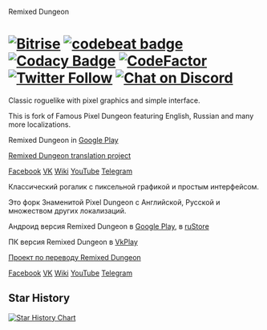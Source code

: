 Remixed Dungeon 

[![Bitrise](https://app.bitrise.io/app/e26fee6867be46dc/status.svg?token=6vQccAuFDO9IBcSGhQbwSg&branch=master)](https://app.bitrise.io/app/e26fee6867be46dc)
[![codebeat badge](https://codebeat.co/badges/53dde841-192d-4c22-8025-b4036864919f)](https://codebeat.co/projects/github-com-nyrds-pixel-dungeon-remix-master) 
[![Codacy Badge](https://app.codacy.com/project/badge/Grade/c4cb66f961fe4df2ba8e3a4ddf744e2e)](https://www.codacy.com/gh/NYRDS/remixed-dungeon/dashboard?utm_source=github.com&amp;utm_medium=referral&amp;utm_content=NYRDS/remixed-dungeon&amp;utm_campaign=Badge_Grade)
[![CodeFactor](https://www.codefactor.io/repository/github/nyrds/remixed-dungeon/badge)](https://www.codefactor.io/repository/github/nyrds/remixed-dungeon)
[![Twitter Follow](https://img.shields.io/twitter/follow/NYRDS?style=social)](https://twitter.com/intent/follow?screen_name=NYRDS)
[![Chat on Discord](https://img.shields.io/discord/643581763247013908?style=social)](https://discord.gg/AMXrhQZ)
=====================

Classic roguelike with pixel graphics and simple interface.

This is fork of Famous Pixel Dungeon featuring English, Russian and many more localizations.

Remixed Dungeon in [Google Play](https://play.google.com/store/apps/details?id=com.nyrds.pixeldungeon.ml&referrer=utm_source%3Dgithub%26utm_content%3Dreadme)

[Remixed Dungeon translation project](https://www.transifex.com/projects/p/remixed-dungeon/)

[Facebook](https://www.facebook.com/RemixedDungeon)
[VK](https://vk.com/pixel_dungeon_remix)
[Wiki](https://wiki.nyrds.net/)
[YouTube](https://www.youtube.com/c/NYRDS)
[Telegram](https://t.me/RemixedDungeon)



Классический рогалик с пиксельной графикой и простым интерфейсом.

Это форк Знаменитой Pixel Dungeon с Английской, Русской и множеством других локализаций.

Андроид версия Remixed Dungeon в [Google Play](https://play.google.com/store/apps/details?id=com.nyrds.pixeldungeon.ml&referrer=utm_source%3Dgithub%26utm_content%3Dreadme), в [ruStore](https://apps.rustore.ru/app/com.nyrds.pixeldungeon.ml)

ПК версия Remixed Dungeon в [VkPlay](https://vkplay.ru/play/game/remixed-dungeon-pixel-rogue/)

[Проект по переводу Remixed Dungeon](https://www.transifex.com/projects/p/remixed-dungeon/)

[Facebook](https://www.facebook.com/RemixedDungeon)
[VK](https://vk.com/pixel_dungeon_remix)
[Wiki](https://wiki.nyrds.net/)
[YouTube](https://www.youtube.com/c/NYRDS)
[Telegram](https://t.me/RemixedDungeon)


## Star History

[![Star History Chart](https://api.star-history.com/svg?repos=NYRDS/remixed-dungeon&type=Date)](https://star-history.com/#NYRDS/remixed-dungeon&Date)

